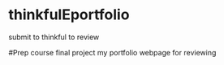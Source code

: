 # thinkfulEportfolio
submit to thinkful to review

#Prep course final project
my portfolio webpage for reviewing
